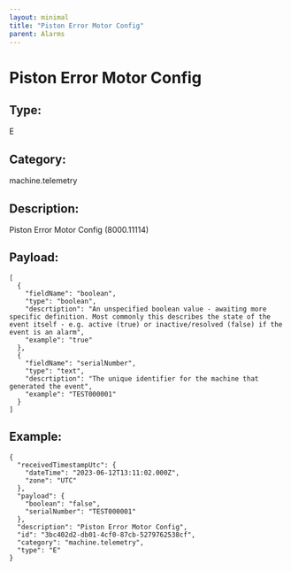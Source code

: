 ```yaml
---
layout: minimal
title: "Piston Error Motor Config"
parent: Alarms
---
```


# Piston Error Motor Config

## Type:

E

## Category:

machine.telemetry

## Description: 

Piston Error Motor Config (8000.11114)

## Payload:

```
[
  {
    "fieldName": "boolean",
    "type": "boolean",
    "descrtiption": "An unspecified boolean value - awaiting more specific definition. Most commonly this describes the state of the event itself - e.g. active (true) or inactive/resolved (false) if the event is an alarm",
    "example": "true"
  },
  {
    "fieldName": "serialNumber",
    "type": "text",
    "descrtiption": "The unique identifier for the machine that generated the event",
    "example": "TEST000001"
  }
]
```

## Example:

```
{
  "receivedTimestampUtc": {
    "dateTime": "2023-06-12T13:11:02.000Z",
    "zone": "UTC"
  },
  "payload": {
    "boolean": "false",
    "serialNumber": "TEST000001"
  },
  "description": "Piston Error Motor Config",
  "id": "3bc402d2-db01-4cf0-87cb-5279762538cf",
  "category": "machine.telemetry",
  "type": "E"
}
```
